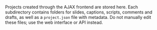 Projects created through the AJAX frontend are stored here.  Each
subdirectory contains folders for slides, captions, scripts, comments
and drafts, as well as a `project.json` file with metadata.  Do not
manually edit these files; use the web interface or API instead.